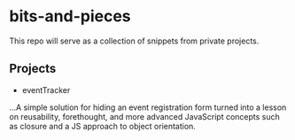 # bits-and-pieces

This repo will serve as a collection of snippets from private projects.

## Projects

* eventTracker

...A simple solution for hiding an event registration form turned into a lesson on reusability, forethought, and more advanced JavaScript concepts such as closure and a JS approach to object orientation.
